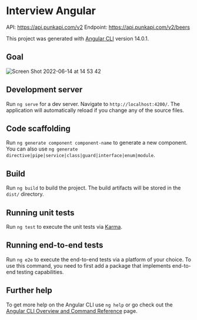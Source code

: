 # Interview Angular

API: https://api.punkapi.com/v2
Endpoint: https://api.punkapi.com/v2/beers

This project was generated with [Angular CLI](https://github.com/angular/angular-cli) version 14.0.1.

## Goal
![Screen Shot 2022-06-14 at 14 53 42](https://user-images.githubusercontent.com/17731032/173676809-dfdc81aa-fba1-4dd1-8a00-4569c4194366.png)


## Development server

Run `ng serve` for a dev server. Navigate to `http://localhost:4200/`. The application will automatically reload if you change any of the source files.

## Code scaffolding

Run `ng generate component component-name` to generate a new component. You can also use `ng generate directive|pipe|service|class|guard|interface|enum|module`.

## Build

Run `ng build` to build the project. The build artifacts will be stored in the `dist/` directory.

## Running unit tests

Run `ng test` to execute the unit tests via [Karma](https://karma-runner.github.io).

## Running end-to-end tests

Run `ng e2e` to execute the end-to-end tests via a platform of your choice. To use this command, you need to first add a package that implements end-to-end testing capabilities.

## Further help

To get more help on the Angular CLI use `ng help` or go check out the [Angular CLI Overview and Command Reference](https://angular.io/cli) page.

